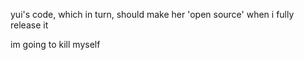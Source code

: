 yui's code, which in turn, should make her 'open source' when i fully release it















im going to kill myself
 
